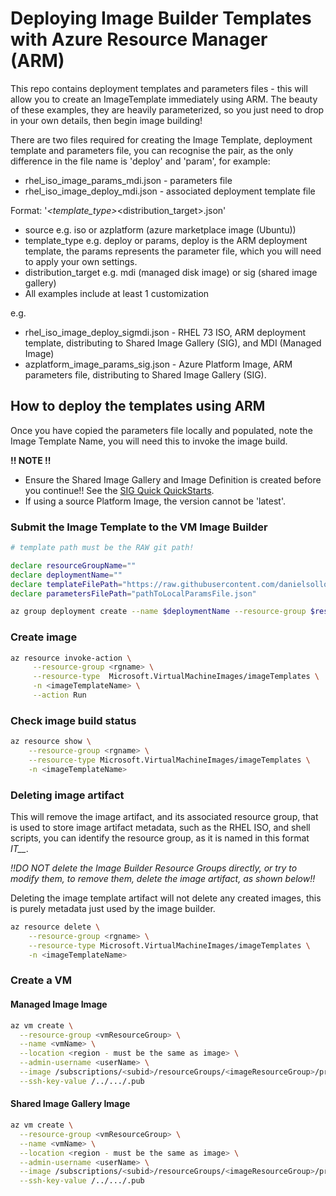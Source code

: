# Deploying Image Builder Templates with Azure Resource Manager (ARM) 
This repo contains deployment templates and parameters files - this will allow you to create an ImageTemplate immediately using ARM. The beauty of these examples, they are heavily parameterized, so you just need to drop in your own details, then begin image building! 

There are two files required for creating the Image Template, deployment template and parameters file, you can recognise the pair, as the only difference in the file name is 'deploy' and 'param', for example:
* rhel_iso_image_params_mdi.json - parameters file
* rhel_iso_image_deploy_mdi.json - associated deployment template file

Format:
'<source>_<template_type>_<distribution_target>.json'

* source e.g. iso or azplatform (azure marketplace image (Ubuntu))
* template_type e.g. deploy or params, deploy is the ARM deployment template, the params represents the parameter file, which you will need to apply your own settings.
* distribution_target e.g. mdi (managed disk image) or sig (shared image gallery)
* All examples include at least 1 customization


e.g.
* rhel_iso_image_deploy_sigmdi.json - RHEL 73 ISO, ARM deployment template, distributing to Shared Image Gallery (SIG), and MDI (Managed Image)
* azplatform_image_params_sig.json - Azure Platform Image, ARM parameters file, distributing to Shared Image Gallery (SIG).

## How to deploy the templates using ARM
Once you have copied the parameters file locally and populated, note the Image Template Name, you will need this to invoke the image build.

**!! NOTE !!**
* Ensure the Shared Image Gallery and Image Definition is created before you continue!! See the [SIG Quick QuickStarts](https://github.com/danielsollondon/azvmimagebuilder/tree/master/quickquickstarts/1_Creating_a_Custom_Linux_Shared_Image_Gallery_Image).
* If using a source Platform Image, the version cannot be 'latest'.

### Submit the Image Template to the VM Image Builder
```bash
# template path must be the RAW git path!

declare resourceGroupName=""
declare deploymentName=""
declare templateFilePath="https://raw.githubusercontent.com/danielsollondon/azvmimagebuilder/master/armTemplates/azplatform_image_deploy_sigmdi.json"
declare parametersFilePath="pathToLocalParamsFile.json"

az group deployment create --name $deploymentName --resource-group $resourceGroupName --template-uri $templateFilePath --parameters $parametersFilePath 
```

### Create image
```bash
az resource invoke-action \
     --resource-group <rgname> \
     --resource-type  Microsoft.VirtualMachineImages/imageTemplates \
     -n <imageTemplateName> \
     --action Run 
```

### Check image build status
```bash
az resource show \
    --resource-group <rgname> \
    --resource-type Microsoft.VirtualMachineImages/imageTemplates \
    -n <imageTemplateName>
```
### Deleting image artifact
This will remove the image artifact, and its associated resource group, that is used to store image artifact metadata, such as the RHEL ISO, and shell scripts, you can identify the resource group, as it is named in this format *IT_<DestinationResourceGroup>_<TemplateName>*.

*!!DO NOT delete the Image Builder Resource Groups directly, or try to modify them, to remove them, delete the image artifact, as shown below!!*

Deleting the image template artifact will not delete any created images, this is purely metadata just used by the image builder.

```bash
az resource delete \
    --resource-group <rgname> \
    --resource-type Microsoft.VirtualMachineImages/imageTemplates \
    -n <imageTemplateName>
```
### Create a VM

#### Managed Image Image
```bash
az vm create \
  --resource-group <vmResourceGroup> \
  --name <vmName> \
  --location <region - must be the same as image> \
  --admin-username <userName> \
  --image /subscriptions/<subid>/resourceGroups/<imageResourceGroup>/providers/Microsoft.Compute/images/<managedImagename> \
  --ssh-key-value /../.../.pub    
```
#### Shared Image Gallery Image
```bash
az vm create \
  --resource-group <vmResourceGroup> \
  --name <vmName> \
  --location <region - must be the same as image> \
  --admin-username <userName> \
  --image /subscriptions/<subid>/resourceGroups/<imageResourceGroup>/providers/Microsoft.Compute/galleries/<imageGalName>/images/<ImageDefintionName>/versions/<ImageDefintionVersion> \
  --ssh-key-value /../.../.pub   
```